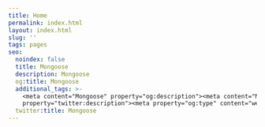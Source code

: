 ```yaml
---
title: Home
permalink: index.html
layout: index.html
slug: ''
tags: pages
seo:
  noindex: false
  title: Mongoose
  description: Mongoose
  og:title: Mongoose
  additional_tags: >-
    <meta content="Mongoose" property="og:description"><meta content="Mongoose"
    property="twitter:description"><meta property="og:type" content="website">
  twitter:title: Mongoose
---
```



